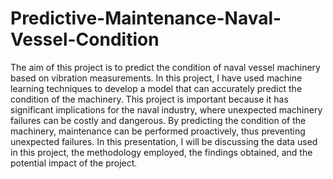 # Predictive-Maintenance-Naval-Vessel-Condition

The aim of this project is to predict the condition of naval vessel machinery based on vibration measurements. In this project, I have used machine learning techniques to develop a model that can accurately predict the condition of the machinery. This project is important because it has significant implications for the naval industry, where unexpected machinery failures can be costly and dangerous. By predicting the condition of the machinery, maintenance can be performed proactively, thus preventing unexpected failures. In this presentation, I will be discussing the data used in this project, the methodology employed, the findings obtained, and the potential impact of the project.
